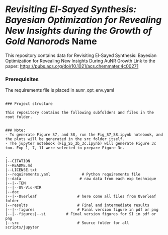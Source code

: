 # *Revisiting El-Sayed Synthesis: Bayesian Optimization for Revealing New Insights during the Growth of Gold Nanorods* Name

This repository contains data for Revisiting El-Sayed Synthesis: Bayesian Optimization for Revealing New Insights During AuNR Growth
Link to the paper: https://pubs.acs.org/doi/10.1021/acs.chemmater.4c00271

### Prerequisites

The requirements file is placed in aunr_opt_env.yaml

```

### Project structure

This repository contains the following subfolders and files in the root folder.


### Note:
- To generate Figure S7, and S8, run the Fig_S7_S8.ipynb notebook, and the plots will be generated in the src folder itself. 
- The jupyter notebook (Fig_S5_3b_3c.ipynb) will generate Figure 3c too. Exp 1, 7, 11 were selected to prepare Figure 3c.

.
|--CITATION
|--README.md
|--LICENSE.txt
|--requirements.yaml              # Python requirements file
|--data                          # raw data from each exp technique
|--|--TEM
|--|--UV-Vis-NIR
|--doc
|--|--Overleaf			        # here come all files from Overleaf folder
|--results						# Final and intermediate results
|--|--figures					# Final version figure in pdf or png
|--|--figures|--si         # Final version figures for SI in pdf or png
|--src							# Source folder for all scripts/jupyter

```

